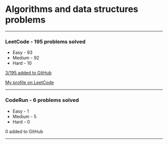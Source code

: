 # Algorithms and data structures problems
---
### LeetCode - 195 problems solved

- Easy - 93
- Medium - 92
- Hard - 10

[3/195 added to GitHub](https://github.com/vitbogit/algorithms-and-data-structures-problems/tree/main/leetcode)

[My profile on LeetCode](https://leetcode.com/vitbogit/)

---

### CodeRun - 6 problems solved

- Easy - 1
- Medium - 5
- Hard - 0

0 added to GitHub

---
